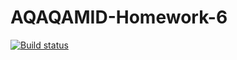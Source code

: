 # AQAQAMID-Homework-6

[![Build status](https://ci.appveyor.com/api/projects/status/rwaydqp8n01p6wga?svg=true)](https://ci.appveyor.com/project/AlexanderTokar/aqaqamid-homework-6)
